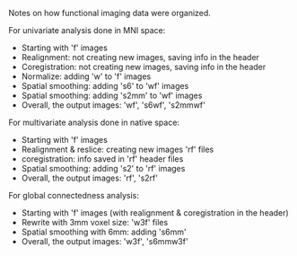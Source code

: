 
Notes on how functional imaging data were organized.

For univariate analysis done in MNI space:
- Starting with 'f' images
- Realignment: not creating new images, saving info in the header
- Coregistration: not creating new images, saving info in the header
- Normalize: adding 'w' to 'f' images
- Spatial smoothing: adding 's6' to 'wf' images
- Spatial smoothing: adding 's2mm' to 'wf' images
- Overall, the output images: 'wf', 's6wf', 's2mmwf'


For multivariate analysis done in native space:
- Starting with 'f' images
- Realignment & reslice: creating new images 'rf' files
- coregistration: info saved in 'rf' header files
- Spatial smoothing: adding 's2' to 'rf' images
- Overall, the output images: 'rf', 's2rf'


For global connectedness analysis:
- Starting with 'f' images (with realignment & coregistration in the header)
- Rewrite with 3mm voxel size: 'w3f' files
- Spatial smoothing with 6mm: adding 's6mm'
- Overall, the output images: 'w3f', 's6mmw3f'




